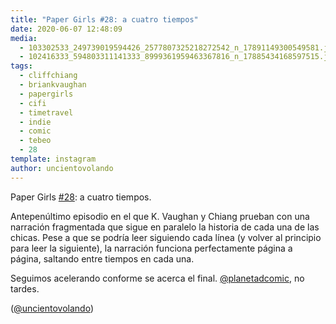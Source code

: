 ```yaml
---
title: "Paper Girls #28: a cuatro tiempos"
date: 2020-06-07 12:48:09
media: 
  - 103302533_249739019594426_2577807325218272542_n_17891149300549581.jpg
  - 102416333_594803311141333_8999361959463367816_n_17885434168597515.jpg
tags: 
  - cliffchiang
  - briankvaughan
  - papergirls
  - cifi
  - timetravel
  - indie
  - comic
  - tebeo
  - 28
template: instagram
author: uncientovolando
---
```


Paper Girls [#28](/tags/28): a cuatro tiempos.


Antepenúltimo episodio en el que K. Vaughan y Chiang prueban con una narración fragmentada que sigue en paralelo la historia de cada una de las chicas. Pese a que se podría leer siguiendo cada línea (y volver al principio para leer la siguiente), la narración funciona perfectamente página a página, saltando entre tiempos en cada una.


Seguimos acelerando conforme se acerca el final. [@planetadcomic](https://instagram.com/planetadcomic), no tardes.


([@uncientovolando](https://instagram.com/uncientovolando))

